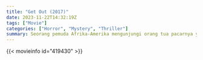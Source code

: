 ```yaml
---
title: "Get Out (2017)"
date: 2023-11-22T14:32:19Z
tags: ["Movie"]
categories: ["Horror", "Mystery", "Thriller"]
summary: Seorang pemuda Afrika-Amerika mengunjungi orang tua pacarnya yang berkulit putih pada akhir pekan, dan kegelisahannya yang membara mengenai penerimaan mereka terhadap dirinya akhirnya mencapai titik didih.
---
```


<mux-player stream-type="on-demand"
src="https://kp3d-my.sharepoint.com/personal/ryoo_kp3d_onmicrosoft_com/_layouts/15/download.aspx?share=EYkr9Wli-JNBhP-KnwT_xsIBjA-jF34F-QPRwlNVM-oKYg" prefer-playback="mse" controls>

</mux-player>


{{< movieinfo id="419430" >}}

<script src="https://cdn.jsdelivr.net/npm/@mux/mux-player"></script>

 <script type="application/ld+json ">
{
"@context": "https://schema.org/",
"@type": "VideoObject",
"name": "Get Out (2017)",
"contentUrl": "https://stream.mux.com/vhiOfhosfUJZ9p01Ln8vrA6KHOmkzDbnyEXFbzaFfMDc.m3u8",
"thumbnailUrl": "https://www.themoviedb.org/t/p/original/bdby99VtO45s8m4CChfVJcgqNc.jpg?width=314&fit_mode=preserve&time=25",
"uploadDate": "2023-11-22T14:32:19Z",
}

</script>

